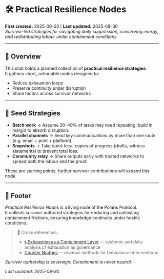 # 🛠 Practical Resilience Nodes  
**First created:** 2025-08-30 | **Last updated:** 2025-08-30  
*Survivor-led strategies for navigating daily suppression, conserving energy, and redistributing labour under containment conditions*  

---

## 📌 Overview  
This stub holds a planned collection of **practical resilience strategies**.  
It gathers short, actionable nodes designed to:  

- Reduce exhaustion loops  
- Preserve continuity under disruption  
- Share tactics across survivor networks  

---

## 🌱 Seed Strategies  

- **Batch work** → Assume 30–40% of tasks may need repeating; build in margin to absorb disruption.  
- **Parallel channels** → Send key communications by more than one route (e.g. email + print + platform).  
- **Snapshots** → Take quick local copies of progress (drafts, witness statements) to prevent total loss.  
- **Community relay** → Share outputs early with trusted networks to spread both the labour and the proof.  

These are starting points; further survivor contributions will expand this node.  

---

## 🏮 Footer  

*Practical Resilience Nodes* is a living node of the Polaris Protocol.  
It collects survivor-authored strategies for enduring and outlasting containment frictions, ensuring knowledge continuity under hostile conditions.  

> 📡 Cross-references:  
> - [🌀 Exhaustion as a Containment Layer](../🌀_exhaustion_as_a_containment_layer.md) — systemic and daily analysis of exhaustion as governance  
> - [Counter Nudges](./) — reversal methods for behavioural interventions  

*Survivor authorship is sovereign. Containment is never neutral.*  

_Last updated: 2025-08-30_
